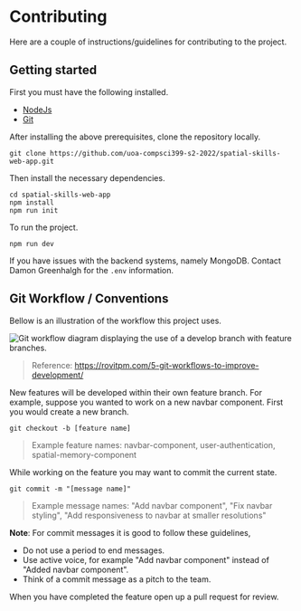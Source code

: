 # Contributing

Here are a couple of instructions/guidelines for contributing to the project.

## Getting started

First you must have the following installed.

- [NodeJs](https://nodejs.org/en/download/)
- [Git](https://git-scm.com/downloads)


After installing the above prerequisites, clone the repository locally.

```
git clone https://github.com/uoa-compsci399-s2-2022/spatial-skills-web-app.git
```

Then install the necessary dependencies.

```
cd spatial-skills-web-app
npm install
npm run init
```

To run the project.

```
npm run dev
```

If you have issues with the backend systems, namely MongoDB. Contact Damon Greenhalgh for the `.env` information.

## Git Workflow / Conventions

Bellow is an illustration of the workflow this project uses.

![Git workflow diagram displaying the use of a develop branch with feature branches.](./github/git-workflow.png)

> Reference: https://rovitpm.com/5-git-workflows-to-improve-development/ 

New features will be developed within their own feature branch. For example, suppose you wanted to work on a new navbar component. First you would create a new branch.

```
git checkout -b [feature name]
```
> Example feature names: navbar-component, user-authentication, spatial-memory-component

While working on the feature you may want to commit the current state.

```
git commit -m "[message name]"
```
> Example message names: "Add navbar component", "Fix navbar styling", "Add responsiveness to navbar at smaller resolutions"

**Note**: For commit messages it is good to follow these guidelines,
- Do not use a period to end messages.
- Use active voice, for example "Add navbar component" instead of "Added navbar component".
- Think of a commit message as a pitch to the team.

When you have completed the feature open up a pull request for review.

